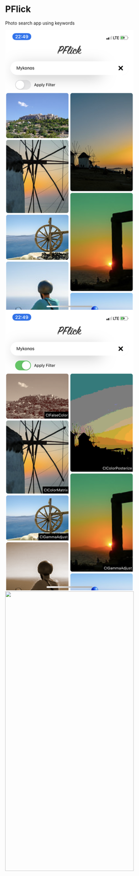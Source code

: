 # PFlick
Photo search app using keywords

<img src="https://github.com/demistry/PFlick/blob/master/PFlick/IMG_3701.PNG" width="414" height="896">

<img src="https://github.com/demistry/PFlick/blob/master/PFlick/IMG_3702.PNG" width="414" height="896">

<img src="https://github.com/demistry/PFlick/blob/master/PFlick/IMG_3703.PNG" width="414" height="896">

